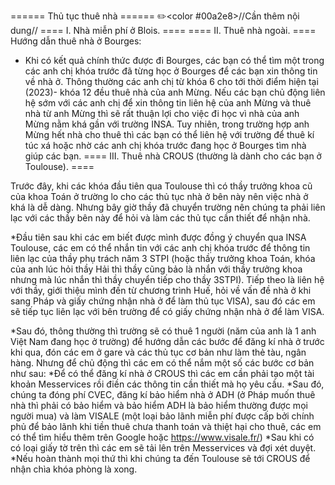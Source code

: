 ====== Thủ tục thuê nhà ======
✏️<color #00a2e8>//Cần thêm nội dung//</color>
==== I. Nhà miễn phí ở Blois. ====
==== II. Thuê nhà ngoài. ====
Hướng dẫn thuê nhà ở Bourges:

- Khi có kết quả chính thức được đi Bourges, các bạn có thể tìm một trong các anh chị khóa trước đã từng học ở Bourges để các bạn xin thông tin về nhà ở. Thông thường các anh chị từ khóa 6 cho tới thời điểm hiện tại (2023)- khóa 12 đều thuê nhà của anh Mừng. Nếu các bạn chủ động liên hệ sớm với các anh chị để xin thông tin liên hệ của anh Mừng và thuê nhà từ anh Mừng thì sẽ rất thuận lợi cho việc đi học vì nhà của anh Mừng nằm khá gần với trường INSA. Tuy nhiên, trong trường hợp anh Mừng hết nhà cho thuê thì các bạn có thể liên hệ với trường để thuê kí túc xá hoặc nhờ các anh chị khóa trước đang học ở Bourges tìm nhà giúp các bạn.
  ==== III. Thuê nhà CROUS (thường là dành cho các bạn ở Toulouse). ====

Trước đây, khi các khóa đầu tiên qua Toulouse thì có thầy trưởng khoa cũ của khoa Toán ở trường lo cho các thủ tục nhà ở bên này nên việc nhà ở khá là dễ dàng. Nhưng bây giờ thầy đã chuyển trường nên chúng ta phải liên lạc với các thầy bên này để hỏi và làm các thủ tục cần thiết để nhận nhà.

\*Đầu tiên sau khi các em biết được mình được đồng ý chuyển qua INSA Toulouse, các em có thể nhắn tin với các anh chị khóa trước để thông tin liên lạc của thầy phụ trách năm 3 STPI (hoặc thầy trưởng khoa Toán, khóa của anh lúc hỏi thầy Hải thì thầy cũng bảo là nhắn với thầy trưởng khoa nhưng mà lúc nhắn thì thầy chuyển tiếp cho thầy 3STPI). Tiếp theo là liên hệ với thầy, giới thiệu mình đến từ chương trình Huế, hỏi về vấn đề nhà ở khi sang Pháp và giấy chứng nhận nhà ở để làm thủ tục VISA), sau đó các em sẽ tiếp tục liên lạc với bên trường để có giấy chứng nhận nhà ở để làm VISA.

*Sau đó, thông thường thì trường sẽ có thuê 1 người (năm của anh là 1 anh Việt Nam đang học ở trường) để hướng dẫn các bước để đăng kí nhà ở trước khi qua, đón các em ở gare và các thủ tục cơ bản như làm thẻ tàu, ngân hàng. Nhưng để chủ động thì các em có thể nắm một số các bước cơ bản như sau:
*Để có thể đăng kí nhà ở CROUS thì các em cần phải tạo một tài khoản Messervices rồi điền các thông tin cần thiết mà họ yêu cầu.
*Sau đó, chúng ta đóng phí CVEC, đăng kí bảo hiểm nhà ở ADH (ở Pháp muốn thuê nhà thì phải có bảo hiểm và bảo hiểm ADH là bảo hiểm thường được mọi người mua) và làm VISALE (một loại bảo lãnh miễn phí được cấp bởi chính phủ để bảo lãnh khi tiền thuê chưa thanh toán và thiệt hại cho thuê, các em có thể tìm hiểu thêm trên Google hoặc https://www.visale.fr/)
*Sau khi có có loại giấy tờ trên thì các em sẽ tải lên trên Messervices và đợi xét duyệt.
\*Nếu hoàn thành mọi thứ thì khi chúng ta đến Toulouse sẽ tới CROUS để nhận chìa khóa phòng là xong.
